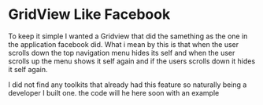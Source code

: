 # GridView Like Facebook

To keep it simple I wanted a Gridview that did the samething as the one in the application facebook did.  What i mean by this is that when the user scrolls down the top navigation menu hides its self and when the user scrolls up the menu shows it self again and if the users scrolls down it hides it self again.

I did not find any toolkits that already had this feature so naturally being a developer I built one.
the code will he here soon with an example
